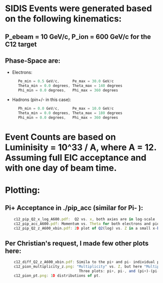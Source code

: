 # SIDIS Events were generated based on the following kinematics:
## P_ebeam = 10 GeV/c, P_ion = 600 GeV/c for the C12 target
## Phase-Space are:
  * Electrons:   
```js              
      Pe_min = 0.5 GeV/c,      Pe_max = 30.0 GeV/c
      Theta_min = 0.0 degrees, Theta_max = 140 degrees
      Phi_min = 0.0 degrees,   Phi_max = 360 degrees
```
  * Hadrons (pin+/- in this case):
```js
      Ph_min = 0.0 GeV/c,      Pe_max = 10.0 GeV/c
      Theta_min = 0.0 degrees, Theta_max = 180 degrees
      Phi_min = 0.0 degrees,   Phi_max = 360 degrees
```

# Event Counts are based on Luminisity = 10^33 / A, where A = 12. Assuming full EIC acceptance and with one day of beam time.

# Plotting:
## Pi+ Acceptance in ./pip_acc (similar for Pi- ):
```js 
    c12_pip_Q2_x_log_A600.pdf:  Q2 vs. x, both axies are in log-scale
    c12_pip_acc_A600.pdf: Momentum vs. Theta for both electrons and pions, respectively.
    c12_pip_Q2_z_A600_xbin.pdf: 2D plot of Q2(log) vs. Z in a small x-bin (0.008<x<0.012). I binned 7 Q2-bins and 7 z-bins and calculate how many counts in each bin with 1-day of EIC running.
```
## Per Christian's request, I made few other plots here:
```js
    c12_diff_Q2_z_A600_xbin.pdf: Simila to the pi+ and pi- individual plots, but here I calculated the differences of pi+ counts to pi- counts.
    c12_pion_multiplicity_z.png: "Multiplicity" vs. Z, but here "Multiplicity" is just simply the ratio of SIDIS XS to inclusive XS. 
                                  Three plots: pi+, pi-, and (pi+)-(pi-)
    c12_pion_pt.png: 1D distributions of pt.
```
    


   
                   
